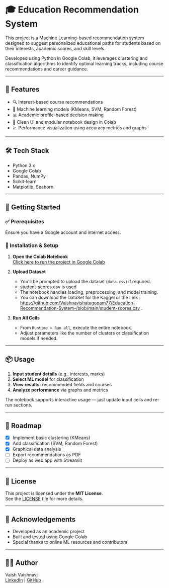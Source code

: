 # 🎓 Education Recommendation System

This project is a Machine Learning-based recommendation system designed to suggest personalized educational paths for students based on their interests, academic scores, and skill levels.

Developed using Python in Google Colab, it leverages clustering and classification algorithms to identify optimal learning tracks, including course recommendations and career guidance.

---

## 📌 Features

- 🔍 Interest-based course recommendations  
- 🧠 Machine learning models (KMeans, SVM, Random Forest)  
- 📊 Academic profile-based decision making  
- 📁 Clean UI and modular notebook design in Colab  
- 📈 Performance visualization using accuracy metrics and graphs  

---

## 🛠 Tech Stack

- Python 3.x  
- Google Colab  
- Pandas, NumPy  
- Scikit-learn  
- Matplotlib, Seaborn  

---

## 🚀 Getting Started

### ✅ Prerequisites

Ensure you have a Google account and internet access.

### 🔧 Installation & Setup

1. **Open the Colab Notebook**  
   [Click here to run the project in Google Colab](https://colab.research.google.com/drive/1i7T19m9z1YMDQ-Xwl4o3Z5tWa588fdYO?usp=sharing)

2. **Upload Dataset**  
   - You'll be prompted to upload the dataset (`data.csv`) if required.
   - student-scores.csv is used 
   - The notebook handles loading, preprocessing, and model training.
   - You can download the DataSet for the Kaggel or the Link : https://github.com/Vaishnavishatagopam77/Education-Recommendation-System-/blob/main/student-scores.csv .

3. **Run All Cells**  
   - From `Runtime > Run all`, execute the entire notebook.
   - Adjust parameters like the number of clusters or classification models if needed.

---

## 📦 Usage

1. **Input student details** (e.g., interests, marks)  
2. **Select ML model** for classification  
3. **View results:** recommended fields and courses  
4. **Analyze performance** via graphs and metrics

The notebook supports interactive usage — just update input cells and re-run sections.

---

## 🔮 Roadmap

- [x] Implement basic clustering (KMeans)  
- [x] Add classification (SVM, Random Forest)  
- [x] Graphical data analysis  
- [ ] Export recommendations as PDF  
- [ ] Deploy as web app with Streamlit  

---

## 📃 License

This project is licensed under the **MIT License**.  
See the [LICENSE](LICENSE) file for more details.

---

## 🙏 Acknowledgements

- Developed as an academic project  
- Built and tested using Google Colab  
- Special thanks to online ML resources and contributors  

---

## 👨‍💻 Author

Vaish Vaishnavj  
[LinkedIn](https://www.linkedin.com/) | [GitHub](https://github.com/)

